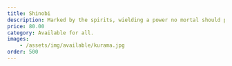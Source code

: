```yaml
---
title: Shinobi
description: Marked by the spirits, wielding a power no mortal should possess
price: 80.00
category: Available for all.
images: 
    - /assets/img/available/kurama.jpg
order: 500
---
```

